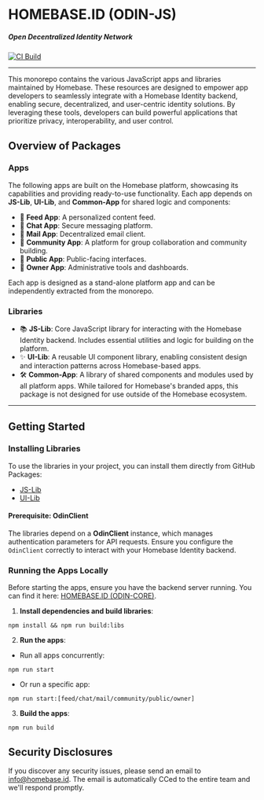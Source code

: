# HOMEBASE.ID (ODIN-JS)

##### Open Decentralized Identity Network

[![CI Build](https://github.com/homebase-id/odin-js/actions/workflows/ci.yml/badge.svg)](https://github.com/homebase-id/odin-js/actions/workflows/ci.yml)

---

This monorepo contains the various JavaScript apps and libraries maintained by Homebase. These resources are designed to empower app developers to seamlessly integrate with a Homebase Identity backend, enabling secure, decentralized, and user-centric identity solutions. By leveraging these tools, developers can build powerful applications that prioritize privacy, interoperability, and user control.

## Overview of Packages

### Apps

The following apps are built on the Homebase platform, showcasing its capabilities and providing ready-to-use functionality. Each app depends on **JS-Lib**, **UI-Lib**, and **Common-App** for shared logic and components:

- 🚀 **Feed App**: A personalized content feed.
- 🚀 **Chat App**: Secure messaging platform.
- 🚀 **Mail App**: Decentralized email client.
- 🚀 **Community App**: A platform for group collaboration and community building.
- 🚀 **Public App**: Public-facing interfaces.
- 🚀 **Owner App**: Administrative tools and dashboards.

Each app is designed as a stand-alone platform app and can be independently extracted from the monorepo.

### Libraries

- 📚 **JS-Lib**: Core JavaScript library for interacting with the Homebase Identity backend. Includes essential utilities and logic for building on the platform.
- ✨ **UI-Lib**: A reusable UI component library, enabling consistent design and interaction patterns across Homebase-based apps.
- 🛠 **Common-App**: A library of shared components and modules used by all platform apps. While tailored for Homebase's branded apps, this package is not designed for use outside of the Homebase ecosystem.

---

## Getting Started

### Installing Libraries

To use the libraries in your project, you can install them directly from GitHub Packages:

- [JS-Lib](https://github.com/homebase-id/odin-js/pkgs/npm/js-lib)
- [UI-Lib](https://github.com/homebase-id/odin-js/pkgs/npm/ui-lib)

#### Prerequisite: OdinClient

The libraries depend on a **OdinClient** instance, which manages authentication parameters for API requests. Ensure you configure the `OdinClient` correctly to interact with your Homebase Identity backend.

### Running the Apps Locally

Before starting the apps, ensure you have the backend server running. You can find it here: [HOMEBASE.ID (ODIN-CORE)](https://github.com/homebase-id/odin-core).

1. **Install dependencies and build libraries**:

```
npm install && npm run build:libs
```

2. **Run the apps**:

- Run all apps concurrently:

```
npm run start
```

- Or run a specific app:

```
npm run start:[feed/chat/mail/community/public/owner]
```

3. **Build the apps**:

```
npm run build
```

## Security Disclosures

If you discover any security issues, please send an email to [info@homebase.id](mailto:info@homebase.id). The email is automatically CCed to the entire team and we'll respond promptly.
